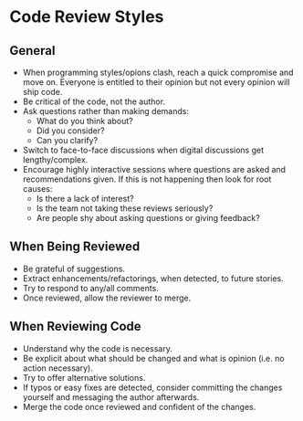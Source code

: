 # Code Review Styles

## General

- When programming styles/opions clash, reach a quick compromise and move on. Everyone is entitled to their opinion but
  not every opinion will ship code.
- Be critical of the code, not the author.
- Ask questions rather than making demands:
  - What do you think about?
  - Did you consider?
  - Can you clarify?
- Switch to face-to-face discussions when digital discussions get lengthy/complex.
- Encourage highly interactive sessions where questions are asked and recommendations given. If this is not happening
  then look for root causes:
  - Is there a lack of interest?
  - Is the team not taking these reviews seriously?
  - Are people shy about asking questions or giving feedback?

## When Being Reviewed

- Be grateful of suggestions.
- Extract enhancements/refactorings, when detected, to future stories.
- Try to respond to any/all comments.
- Once reviewed, allow the reviewer to merge.

## When Reviewing Code

- Understand why the code is necessary.
- Be explicit about what should be changed and what is opinion (i.e. no action necessary).
- Try to offer alternative solutions.
- If typos or easy fixes are detected, consider committing the changes yourself and messaging the author afterwards.
- Merge the code once reviewed and confident of the changes.
